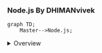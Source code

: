 ### Node.js By DHIMANvivek

```mermaid
graph TD;
    Master-->Node.js;
```


<details><summary>Overview</summary>
	<div class="button-group minor-group">
    
  
<p>
	
	
</div>

#### Overview

  <a>
  * Node js Master  

-> nodejs 8.0.0 lts -> long term stable 

* Story On Nodejs

Creator of Node.js - > Ryan Dahl 

running javascript on the server 

v8 like chrome is strong virtual machine 

setTimeout( function() { } , 2000) -> in this first argument is callback function and second argument is the number of miliseconds you want to wait

setInterval( function() { } , 2000) -> callback function calls again and again like function() { console.log(" Hello ")} -> Hello get print again and again

node.js exits when there is nothing to do 

stop -> https://www.youtube.com/watch?v=jo_B4LTHi3I        11.43 time


course continue ->

in jan 2010 -> isaac schlueter created NPM

in feb 2009  -> MongoDB was created 

noSql database 

php developers using mysql

data store in binary form of json 

api -> json became problem 

everyone had to learn how to store and manipulate json

node.js and mongo made working with json on the backend much easier

javascript object notation more commonly known by the acronym JSON is an open data interchange format that is both human and machine-readable. it is independent of any programming language and is a common API output in a wide variety of applications.

json is native constructs 

nested object structure 

node was just js

keys values and nested objects 

javascript on the server 

expressjs , mongoose , angularJs , node for windows 

google release angular 2 way binding

mean stack developer 

node is needed at the end 

from 2011 until now node has progressed in largely predictable ways.

* V8 

= the chrome v8 javascript engine 

modern computers only understand "machine code"

instead of writing machine code most devs write in "high level" languages

in order to execute high-level code , the computer uses:

- interpreters 
- compilers 
- transpilers

compilers -> take source code and turn it into an executable file ( a file full of code the computer can execute ) 

transpilers -> take source code and turn it into source code of another type.

turning coffeescript into javascript

interpreters -> take source code and directly execute it by taking intermediate steps but they don't leave anything behind

v8 is javascript engine ( which is a type of javascript interpreter )

v8 is inside of chrome

Other javascript engines :

javascriptCore ( iOS , safari )
SpiderMonkey developed by mozila ( Firefox )
Chakra ( Internet Explorer )

javascript developed by Brendan Eich

web browsers embed javascript engines in oder to execute js.

node.js does the same. it embeds v8 in order to execute js.

what is node js exactly ?

->> node.js is server-side javascript runtime environment

v8 is cars engine 
node.js is everything else that makes the car/
you are driver

node.js is c++ application that embeds the v8 js engine

nodejs now presents itself as two applications :

1. A script processor 
2. A REPL ( Read Eval Print Loop )

call the script processor with:

node {script name}

node index.js

node is simply pass your javascript to v8 it initialize the process called event loop 

the "event loop" is continually checking if there is any new for node.js to do.

synchronous behaviour are executed completed by node as soon as possible

asynchronous behaviour are simply invoked but not imediated completed

node.js is single threaded 

node's event loop and "non blocking" IO don't allow node to do multiple things at one time....

..they just allow node to schedule things later

when processing a request, most web apps are actually sitting around waiting for most of the time.

blocking methods execute synchronously and non blocking methods execute asynchronously

a non blocking IO allows an app to do other things while its sitting around waiting

and thats how node processes js.

when you run a node application you dont specify all the files in the app , you only secify the "entry file".

var lib = require('./lib');

this grabs the contents of one file and assigns it to a variable.

module.exports = whatever ; 

this makes the current file "export" something to any other file who "requires" this one.

ex:-


![image](https://user-images.githubusercontent.com/53940939/233800588-2a635e68-9f2f-490a-85e0-32bd111a0c4e.png)

nodes module system creates a dependency tree, which tells node which files are needed to run the application

in summary : nodes script processor :

Reads in the file you specify
Reads in all the dependencies that file specifies, and all the dependencies of those files etc.
Begins executing the synchronous tasks in those files.
Begins processing the todo list by repeating the event loop until it has nothing to do.

REPL ->  Read Eval Print Loop -> it works like a console inside our browser , it is a way to define execute javascript code against the v8 engine in realtime 

to invoke REPL , just enter node

Anatomy of a Node Application ->>

comments 

dependencies -> when you want to import something like -> var mathlib = require('./lib/math')

you dont need to use the extension of the file name like math.js above written as math only this is the convinience that node provides.

objects ->

var jokes = {};

jokes.allJokes = function() { };

// export the library

module.exports = jokes ;

var fs = require('fs');

fs is a module that come standards with nodejs as part of there api we dont need to download it but you need to import it.

app.config = {
 'time' : 1000
}

app.config.time

Object literal notation -> object literals can also contain other object literals as well as functions like ->

const person = {
  name: 'vivek',

	greet: function() {
 		console.log('hello'+ this.name);
  }
}


Common Node Conventions -> 
 
package.json -> 

it contains meta data of the project this include the : 

{
  "name": "basicExample",
  "version": "0.0.1",
  "license": "UNLICENSED",
  "private": "true",
  "description": "Simple file that declares a few functions and invokes them",
  "main": "index.js",
  "scripts": {
    "start": "node index.js"
  },
  "dependencies": {
    "jokes" : "0.1.3"
  }
}


common node convention ->

hidden file called .npmrc -> it just contain a token to authenticate the project against the npm cloud

* Testing and task running -> are both quite popular in the node community , testing script are commonly held in a /test directory and are triggered by a "test runner" such as mocha. Mocha is a testing library for Node. js, created to be a simple, extensible, and fast. It's used for unit and integration testing.

Grunt and Gulp are two most popular task runners

Grunt uses data configuration files that are similar to JSON, whereas Gulp employs JavaScript, which tends to be easier to write. Gulp code is often much shorter than Grunt code, and part of this is because you have to declare source and destination files for every task in Grunt.

* Documentation and source Control ->

readme.md

.git

.gitignore

common code-comments :-

@param -> To comment on a parameter, start the line with @param

/**
 * Prints "Hello!" to the console a given number of times
 * @param count the number of times to print the phrase
 */

@todo
@author
@date


* Environments & Configurations

oPTION 1:

start your app with -> NODE_ENV=myEnvironmentName node index.js

put your configuration in a file ( eg. config.js )
which has a switch inside of it.

that switch should read process.env.NODE_ENV to determine the current environment and export only the config variable for that environment

process.env.NODE_ENV is a special environment variable in Node.js that is used to determine the current environment in which the application is running.

OPTION 2:

start your app with every configuration varible you are going to need for that environment:

DBpassword=myDBpassword apiToken=mySecretToken port=thePortIShouldRunOn foo=bar node index.js

OPTION 3:

Read all your configuration from a .env file which gets ignored by source control

Each dev would put their own .env file in the project prior to beginning localhost work/

your deployment pipeline would insert an .env file into the repo before it deploys anywhere

* Styles & Patterns 

Airbnb Javascript Style Guide()

* Error Handling 

Errback:
function should callback two parameters
1. an error (if any)
2. data being returned (if any)

exampleFunction(function(err,data){
      //check error
      //Do stuff with the data
});

Avoid throwing Exceptions 

An uncaught exception takes down the thread and kills the app

Avoid Globals -> this way you will avoid namespace collisions with any libraries you may be using 

* Node.js vs Browser / Window

node can do many things that frontend js can not

node is one environment 

the browser is many

in node the source code you write is not visible to the end user
  </a>
	
</div>


# PepCoding


<details><summary>PepCoding</summary>
	<div class="button-group minor-group">
    
  
<p>
	
	
</div>

#### Problems

  1.  <a href="https://www.pepcoding.com/resources/online-java-foundation/patterns/pattern-type-1-official/ojquestion" class="button primary">Pattern 1</a> | <a href="https://raw.githubusercontent.com/DHIMANvivek/105-Days-From-Now/master/pepCoding/Pattern1.java" class="button primary">Sol</a>
	
  2.  <a href="https://www.pepcoding.com/resources/online-java-foundation/patterns/pattern-type-2-official/ojquestion" class="button primary">Pattern 2</a> | <a href="https://raw.githubusercontent.com/DHIMANvivek/105-Days-From-Now/master/pepCoding/pattern2.java" class="button primary">Sol</a>
	
  3.  <a href="https://www.pepcoding.com/resources/online-java-foundation/patterns/pattern-type-3-official/ojquestion" class="button primary">Pattern 3</a> | <a href="https://raw.githubusercontent.com/DHIMANvivek/105-Days-From-Now/master/pepCoding/pattern3.java" class="button primary">Sol</a>
	
  4.  <a href="https://www.pepcoding.com/resources/online-java-foundation/function-and-arrays/digit-frequency-official/ojquestion" class="button primary">Digit Frequency</a> | <a href="https://raw.githubusercontent.com/DHIMANvivek/105-Days-From-Now/master/pepCoding/Digit_Frequency.java" class="button primary">Sol</a>
	
  5.  <a href="https://www.pepcoding.com/resources/online-java-foundation/function-and-arrays/decimal-to-any-base-official/ojquestion" class="button primary">Decimal To Any Base</a> | <a href="https://raw.githubusercontent.com/DHIMANvivek/105-Days-From-Now/master/pepCoding/Decimal_To_Any_Base.java" class="button primary">Sol</a>
	
  6.  <a href="https://www.pepcoding.com/resources/online-java-foundation/function-and-arrays/any-base-to-decimal-official/ojquestion#" class="button primary">Any Base To Decimal</a> | <a href="https://raw.githubusercontent.com/DHIMANvivek/105-Days-From-Now/master/pepCoding/AnyBASE_To_Decimal.java" class="button primary">Sol</a>
	
  7.  <a href="https://www.pepcoding.com/resources/online-java-foundation/function-and-arrays/any-base-to-any-base-official/ojquestion" class="button primary">Any Base To Any Base</a> | <a href="https://raw.githubusercontent.com/DHIMANvivek/105-Days-From-Now/master/pepCoding/AnyBaseToAnyBase.java" class="button primary">Sol</a>
	
	
	

</p>
</details>




# LeetCode


<details><summary>LeetCode</summary>
	<div class="button-group minor-group">
    
  
<p>
	
	
</div>

# Start Learning


<details><summary>Start Learning</summary>
	<div class="button-group minor-group">
    
  
<p>
	
	
</div>

#### Start

<a> loading....  </a>
	

</p>
</details>

